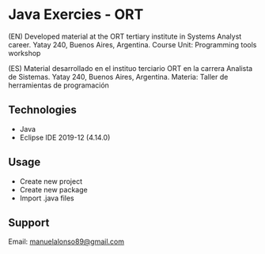 # Java Exercies - ORT

(EN) Developed material at the ORT tertiary institute in Systems Analyst career. Yatay 240, Buenos Aires, Argentina. Course Unit: Programming tools workshop

(ES) Material desarrollado en el instituo terciario ORT en la carrera Analista de Sistemas. Yatay 240, Buenos Aires, Argentina. Materia: Taller de herramientas de programación

## Technologies

* Java
* Eclipse IDE 2019-12 (4.14.0)

## Usage

* Create new project
* Create new package
* Import .java files

## Support

Email: manuelalonso89@gmail.com
